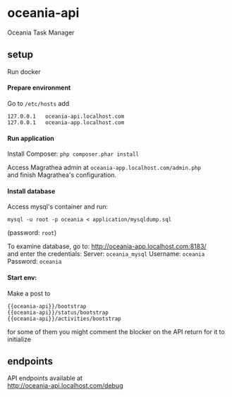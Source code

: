 # oceania-api
Oceania Task Manager

## setup
Run docker

#### Prepare environment
Go to  `/etc/hosts`
add
```
127.0.0.1	oceania-api.localhost.com
127.0.0.1	oceania-app.localhost.com
```

#### Run application
Install Composer:
`php composer.phar install`

Access Magrathea admin at `oceania-app.localhost.com/admin.php`  
and finish Magrathea's configuration.

#### Install database
Access mysql's container and run:
```
mysql -u root -p oceania < application/mysqldump.sql
```
(password: `root`)

To examine database, go to:
http://oceania-app.localhost.com:8183/  
and enter the credentials:
Server: `oceania_mysql`
Username: `oceania`
Password: `oceania`


#### Start env: 
Make a post to 
```
{{oceania-api}}/bootstrap
{{oceania-api}}/status/bootstrap
{{oceania-api}}/activities/bootstrap
```
for some of them you might comment the blocker on the API return for it to initialize


## endpoints
API endpoints available at  
http://oceania-api.localhost.com/debug


